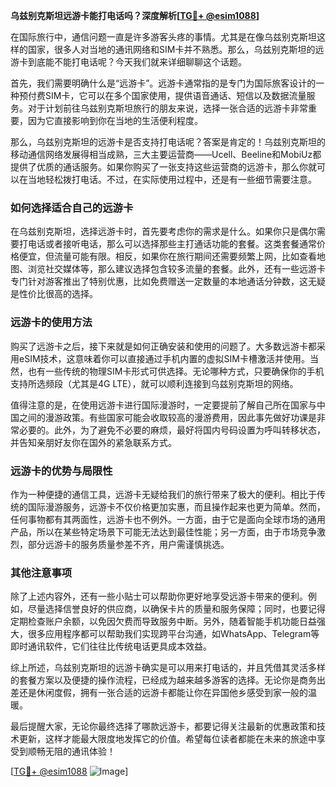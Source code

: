 **乌兹别克斯坦远游卡能打电话吗？深度解析[[TG💪+ @esim1088](https://t.me/s/esim1088)]**

在国际旅行中，通信问题一直是许多游客头疼的事情。尤其是在像乌兹别克斯坦这样的国家，很多人对当地的通讯网络和SIM卡并不熟悉。那么，乌兹别克斯坦的远游卡到底能不能打电话呢？今天我们就来详细聊聊这个话题。

首先，我们需要明确什么是“远游卡”。远游卡通常指的是专门为国际旅客设计的一种预付费SIM卡，它可以在多个国家使用，提供语音通话、短信以及数据流量服务。对于计划前往乌兹别克斯坦旅行的朋友来说，选择一张合适的远游卡非常重要，因为它直接影响到你在当地的生活便利程度。

那么，乌兹别克斯坦的远游卡是否支持打电话呢？答案是肯定的！乌兹别克斯坦的移动通信网络发展得相当成熟，三大主要运营商——Ucell、Beeline和MobiUz都提供了优质的通话服务。如果你购买了一张支持这些运营商的远游卡，那么你就可以在当地轻松拨打电话。不过，在实际使用过程中，还是有一些细节需要注意。

### **如何选择适合自己的远游卡**

在乌兹别克斯坦，选择远游卡时，首先要考虑你的需求是什么。如果你只是偶尔需要打电话或者接听电话，那么可以选择那些主打通话功能的套餐。这类套餐通常价格便宜，但流量可能有限。相反，如果你在旅行期间还需要频繁上网，比如查看地图、浏览社交媒体等，那么建议选择包含较多流量的套餐。此外，还有一些远游卡专门针对游客推出了特别优惠，比如免费赠送一定数量的本地通话分钟数，这无疑是性价比很高的选择。

### **远游卡的使用方法**

购买了远游卡之后，接下来就是如何正确安装和使用的问题了。大多数远游卡都采用eSIM技术，这意味着你可以直接通过手机内置的虚拟SIM卡槽激活并使用。当然，也有一些传统的物理SIM卡形式可供选择。无论哪种方式，只要确保你的手机支持所选频段（尤其是4G LTE），就可以顺利连接到乌兹别克斯坦的网络。

值得注意的是，在使用远游卡进行国际漫游时，一定要提前了解自己所在国家与中国之间的漫游政策。有些国家可能会收取较高的漫游费用，因此事先做好功课是非常必要的。此外，为了避免不必要的麻烦，最好将国内号码设置为呼叫转移状态，并告知亲朋好友你在国外的紧急联系方式。

### **远游卡的优势与局限性**

作为一种便捷的通信工具，远游卡无疑给我们的旅行带来了极大的便利。相比于传统的国际漫游服务，远游卡不仅价格更加实惠，而且操作起来也更为简单。然而，任何事物都有其两面性，远游卡也不例外。一方面，由于它是面向全球市场的通用产品，所以在某些特定场景下可能无法达到最佳性能；另一方面，由于市场竞争激烈，部分远游卡的服务质量参差不齐，用户需谨慎挑选。

### **其他注意事项**

除了上述内容外，还有一些小贴士可以帮助你更好地享受远游卡带来的便利。例如，尽量选择信誉良好的供应商，以确保卡片的质量和服务保障；同时，也要记得定期检查账户余额，以免因欠费而导致服务中断。另外，随着智能手机功能日益强大，很多应用程序都可以帮助我们实现跨平台沟通，如WhatsApp、Telegram等即时通讯软件，它们往往比传统电话更具成本效益。

综上所述，乌兹别克斯坦的远游卡确实是可以用来打电话的，并且凭借其灵活多样的套餐方案以及便捷的操作流程，已经成为越来越多游客的选择。无论你是商务出差还是休闲度假，拥有一张合适的远游卡都能让你在异国他乡感受到家一般的温暖。

最后提醒大家，无论你最终选择了哪款远游卡，都要记得关注最新的优惠政策和技术更新，这样才能最大限度地发挥它的价值。希望每位读者都能在未来的旅途中享受到顺畅无阻的通讯体验！

[[TG💪+ @esim1088](https://t.me/s/esim1088) ![Image](https://i.postimg.cc/4NQfJmqS/Snipaste-2025-05-13-00-14-12.png)]